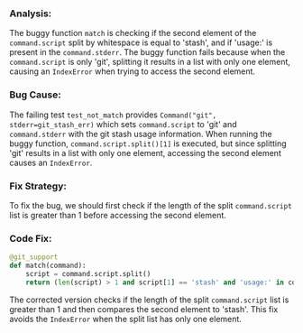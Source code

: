 ### Analysis:
The buggy function `match` is checking if the second element of the `command.script` split by whitespace is equal to 'stash', and if 'usage:' is present in the `command.stderr`. The buggy function fails because when the `command.script` is only 'git', splitting it results in a list with only one element, causing an `IndexError` when trying to access the second element.

### Bug Cause:
The failing test `test_not_match` provides `Command("git", stderr=git_stash_err)` which sets `command.script` to 'git' and `command.stderr` with the git stash usage information. When running the buggy function, `command.script.split()[1]` is executed, but since splitting 'git' results in a list with only one element, accessing the second element causes an `IndexError`.

### Fix Strategy:
To fix the bug, we should first check if the length of the split `command.script` list is greater than 1 before accessing the second element.

### Code Fix:
```python
@git_support
def match(command):
    script = command.script.split()
    return (len(script) > 1 and script[1] == 'stash' and 'usage:' in command.stderr)
``` 

The corrected version checks if the length of the split `command.script` list is greater than 1 and then compares the second element to 'stash'. This fix avoids the `IndexError` when the split list has only one element.